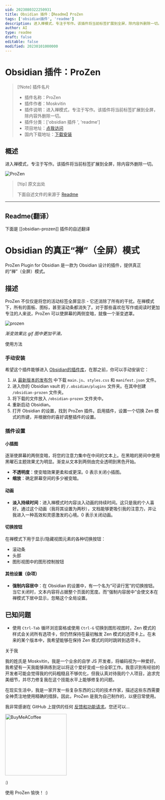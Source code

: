 ```yaml
---
uid: 2023080322250931
title: Obsidian 插件：【Readme】ProZen
tags: ['obsidian插件', 'readme']
description: 进入禅模式，专注于写作。该插件将当前标签扩展到全屏，除内容外删除一切。
author: AI
type: readme
draft: false
editable: false
modified: 20230101000000
---
```


# Obsidian 插件：ProZen

> [!Note] 插件名片
> - 插件名称：ProZen
> - 插件作者：Moskvitin
> - 插件说明：进入禅模式，专注于写作。该插件将当前标签扩展到全屏，除内容外删除一切。
> - 插件分类：['obsidian 插件 ', 'readme']
> - 项目地址：[点我访问](https://github.com/cmoskvitin/obsidian-prozen)
> - 国内下载地址：[下载安装](https://pkmer.cn/products/plugin/pluginMarket/?obsidian-prozen)

## 概述

进入禅模式，专注于写作。该插件将当前标签扩展到全屏，除内容外删除一切。

![ProZen](https://cdn.pkmer.cn/covers/obsidian-prozen_new.gif!pkmer)

> [!tip] 原文出处
>
>下面自述文件的来源于 [Readme](https://ghproxy.net/https://raw.githubusercontent.com/cmoskvitin/obsidian-prozen/master/README.md)
>

---

## Readme(翻译）

下面是 [[obsidian-prozen]] 插件的自述翻译

# Obsidian 的真正“禅”（全屏）模式

ProZen Plugin for Obsidian 是一款为 Obsidian 设计的插件，提供真正的“禅”（全屏）模式。

## 描述

ProZen 不仅仅是将您的活动标签全屏显示 - 它还消除了所有的干扰。在禅模式下，所有的面板、图标，甚至滚动条都消失了。对于那些喜欢在写作或阅读时更加专注的人来说，ProZen 可以使屏幕的两侧变暗，就像一个渐变遮罩。

![prozen](https://user-images.githubusercontent.com/69085343/203395343-b1b35200-662d-48f3-b400-3a99fccce915.gif)

*渐变效果比 gif 图中更加平滑。*

使用方法

### 手动安装

希望这个插件能够进入 [Obsidian的插件库](https://obsidian.md/plugins)，在那之前，你可以手动安装它：

1. 从 [最新版本的发布包](https://github.com/cmoskvitin/obsidian-prozen/releases) 中下载 `main.js`、`styles.css` 和 `manifest.json` 文件。
2. 进入你的 Obsidian vault 的 `/.obsidian/plugins` 文件夹。在其中创建 `/obsidian-prozen` 文件夹。
3. 将下载的文件放入 `/obsidian-prozen` 文件夹中。
4. 重新启动 Obsidian。
5. 打开 Obsidian 的设置，找到 ProZen 插件。启用插件，设置一个切换 Zen 模式的热键，并根据你的喜好调整插件的设置。

### 插件设置

#### 小插图

逐渐使屏幕的两侧变暗，将您的注意力集中在中间的文本上。在黑暗的房间中使用黑曜石主题效果尤为明显。渐变从文本到两侧由完全透明到黑色开始。

- **不透明度**：使变暗效果更柔和或更深。0 表示关闭小插图。
- **缩放**：确定屏幕空间的多少被变暗。

#### 动画

- **淡入持续时间**：进入禅模式时内容淡入动画的持续时间。这只是我的个人喜好。通过这个动画（我将其设置为两秒），文档能够更吸引我的注意力，并让我进入一种高效和灵感激发的心境。0 表示关闭动画。

#### 切换按钮

在禅模式下用于显示/隐藏视图元素的各种切换按钮：

- 滚动条
- 头部
- 图形视图中的图形控制按钮

#### 其他设置（杂项）

- **强制内容居中**：在 Obsidian 的设置中，有一个名为“可读行宽”的切换按钮。当它关闭时，文本内容将占据整个页面的宽度。而“强制内容居中”会使文本在禅模式下居中显示，忽略这个全局设置。

## 已知问题

- 使用 `Ctrl-Tab` 循环浏览窗格或使用 `Ctrl-G` 切换到图形视图时，Zen 模式的样式会关闭所有选项卡，但仍然保持在最初触发 Zen 模式的选项卡上。在未来的某个版本中，我希望能够在保持 Zen 模式的同时跳转到选项卡。

关于我

我的姓氏是 Moskvitin，我是一个业余的自学 JS 开发者，将编码视为一种爱好。我希望有一天我能够熟练到足以将这个爱好变成一份全职工作。我意识到有经验的开发者可能会觉得我的代码粗糙且不够优化，但我认真对待我的个人项目，追求完美细节，并尽力修复我在这个技能水平上能够修复的问题。

在现实生活中，我是一家开发一些复杂东西的公司的技术作家，描述这些东西需要全神贯注地使用精确的措辞。因此，ProZen 是我为自己制作的，以便日常使用。

我非常感谢在 GitHub 上提供的任何 [反馈和功能请求](https://github.com/cmoskvitin/obsidian-prozen/discussions)。您还可以...

[<img src="https://img.buymeacoffee.com/button-api/?text=请我喝咖啡&emoji=&slug=moskvitin&button_colour=FF5F5F&font_colour=ffffff&font_family=Cookie&outline_colour=000000&coffee_colour=FFDD00" alt="BuyMeACoffee" width="200">](https://www.buymeacoffee.com/moskvitin)

:)

使用 ProZen 愉快！ :)

